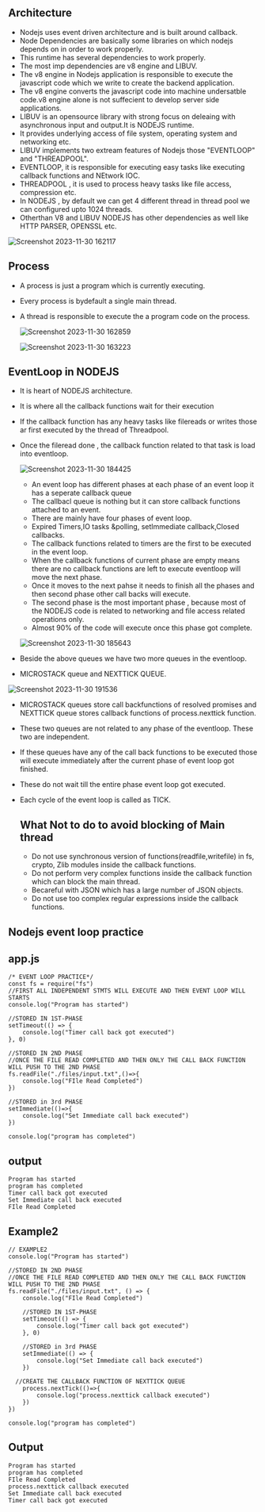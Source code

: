 ## Architecture
- Nodejs uses event driven architecture and is built around callback.
- Node Dependencies are basically some libraries on which nodejs depends on in order to work properly.
- This runtime has several dependencies to work properly.
- The most imp dependencies are v8 engine and LIBUV.
- The v8 engine in Nodejs application is responsible to execute the javascript code which we write to create the backend application.
- The v8 engine converts the javascript code into machine undersatble code.v8 engine alone is not suffecient to develop server side applications.
- LIBUV is an opensource library with strong focus on deleaing with asynchronous input and output.It is NODEJS runtime.
- It provides underlying access of file system, operating system  and networking etc.
- LIBUV implements two extream features of Nodejs those "EVENTLOOP" and "THREADPOOL".
- EVENTLOOP, it is responsible for executing easy tasks like executing callback functions and NEtwork IOC.
- THREADPOOL , it is used to process heavy tasks like file access, compression etc.
- In NODEJS , by default we can get 4 different thread in thread pool we can configured upto 1024 threads.
- Otherthan V8 and LIBUV NODEJS  has other dependencies as well like HTTP PARSER, OPENSSL etc.

![Screenshot 2023-11-30 162117](https://github.com/NaliniThondapu/angular_practicee/assets/36626668/89b22db4-be86-4d03-886b-7f3c72654b19)

## Process
- A process is just a program which is currently executing.
- Every process is bydefault a single main thread.
- A thread is responsible to execute the a program code on the process.

  ![Screenshot 2023-11-30 162859](https://github.com/NaliniThondapu/angular_practicee/assets/36626668/dbdc050b-5750-4177-a597-6291e7c49b9c)

  ![Screenshot 2023-11-30 163223](https://github.com/NaliniThondapu/angular_practicee/assets/36626668/37bd73ca-1470-495d-bb33-f1338e15059c)

## EventLoop in NODEJS
- It is heart of NODEJS architecture.
- It is where all the callback functions wait for their execution
- If the callback function has any heavy tasks like filereads or writes those ar first executed by the thread of Threadpool.
- Once the fileread done , the callback function related to that task is load into eventloop.

  ![Screenshot 2023-11-30 184425](https://github.com/NaliniThondapu/angular_practicee/assets/36626668/c3eb5631-69e2-4c04-ba6a-3b142df5f370)

  - An event loop has different phases at each phase of an event loop it has a seperate callback queue
  - The callbacl queue is nothing but it can store callback functions attached to an event.
  - There are mainly have four phases of event loop.
  - Expired Timers,IO tasks &polling, setImmediate callback,Closed callbacks.
  - The callback functions related to timers are the first to be executed in the event loop.
  - When the callback functions of current phase are empty means there are no callback functions are left to execute eventloop will move the next phase.
  - Once it moves to the next pahse it needs to finish all the phases and then second phase other call backs will execute.
  - The second phase is the most important phase , because most of the NODEJS code is related to networking and file access related operations only.
  - Almost 90% of the code will execute once this phase got complete.

  ![Screenshot 2023-11-30 185643](https://github.com/NaliniThondapu/angular_practicee/assets/36626668/c1f9ff38-b5d9-4587-b0b6-6095bbd80e6c)

- Beside the above queues we have two more queues in the eventloop.
- MICROSTACK queue and NEXTTICK QUEUE.

![Screenshot 2023-11-30 191536](https://github.com/NaliniThondapu/angular_practicee/assets/36626668/cbb80d73-653d-48dd-a5cd-293fbb38face)

- MICROSTACK queues store call backfunctions of resolved promises and NEXTTICK queue stores callback functions of process.nexttick function.
- These two queues are not related to any phase of the eventloop. These two are independent.
- If these queues have any of the call back functions to be executed those will execute immediately after the current phase of event loop got finished.
- These do not wait till the entire phase event loop got executed.
- Each cycle of the event loop is called as TICK.

  ## What Not to do to avoid blocking of Main thread
  - Do not use synchronous version of functions(readfile,writefile) in fs, crypto, Zlib modules inside the callback functions.
  - Do not perform very complex functions inside the callback function which can block the main thread.
  - Becareful with JSON which has a large number of JSON objects.
  - Do not use too complex regular expressions inside the callback functions.
  
## Nodejs event loop practice
## app.js

```
/* EVENT LOOP PRACTICE*/
const fs = require("fs")
//FIRST ALL INDEPENDENT STMTS WILL EXECUTE AND THEN EVENT LOOP WILL STARTS
console.log("Program has started")

//STORED IN 1ST-PHASE
setTimeout(() => {
    console.log("Timer call back got executed")
}, 0)

//STORED IN 2ND PHASE
//ONCE THE FILE READ COMPLETED AND THEN ONLY THE CALL BACK FUNCTION WILL PUSH TO THE 2ND PHASE
fs.readFile("./files/input.txt",()=>{
    console.log("FIle Read Completed")
})

//STORED in 3rd PHASE
setImmediate(()=>{
    console.log("Set Immediate call back executed")
})

console.log("program has completed")
```

## output

```
Program has started
program has completed
Timer call back got executed
Set Immediate call back executed
FIle Read Completed
```
## Example2

```
// EXAMPLE2
console.log("Program has started")

//STORED IN 2ND PHASE
//ONCE THE FILE READ COMPLETED AND THEN ONLY THE CALL BACK FUNCTION WILL PUSH TO THE 2ND PHASE
fs.readFile("./files/input.txt", () => {
    console.log("FIle Read Completed")

    //STORED IN 1ST-PHASE
    setTimeout(() => {
        console.log("Timer call back got executed")
    }, 0)

    //STORED in 3rd PHASE
    setImmediate(() => {
        console.log("Set Immediate call back executed")
    })

  //CREATE THE CALLBACK FUNCTION OF NEXTTICK QUEUE
    process.nextTick(()=>{
        console.log("process.nexttick callback executed")
    })
})

console.log("program has completed")
```

## Output

```
Program has started
program has completed
FIle Read Completed
process.nexttick callback executed
Set Immediate call back executed
Timer call back got executed
```
